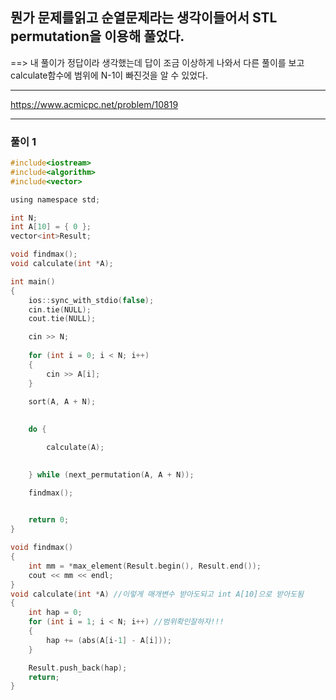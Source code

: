 ## 뭔가 문제를읽고 순열문제라는 생각이들어서 STL permutation을 이용해 풀었다.

==> 내 풀이가 정답이라 생각했는데 답이 조금 이상하게 나와서 다른 풀이를 보고 calculate함수에 범위에 N-1이 빠진것을 알 수 있었다.

----------------------------------------------------------------------------------------------------------------------------------

https://www.acmicpc.net/problem/10819

----------------------------------------------------------------------------------------------------------------------------------

### 풀이 1
```c
#include<iostream>
#include<algorithm>
#include<vector>

using namespace std;

int N;
int A[10] = { 0 };
vector<int>Result;

void findmax();
void calculate(int *A);

int main()
{
	ios::sync_with_stdio(false);
	cin.tie(NULL);
	cout.tie(NULL);

	cin >> N;
	
	for (int i = 0; i < N; i++)
	{
		cin >> A[i];
	}

	sort(A, A + N);
	
	
	do {

		calculate(A);
		

	} while (next_permutation(A, A + N));

	findmax();

	
	return 0;
}

void findmax()
{
	int mm = *max_element(Result.begin(), Result.end());
	cout << mm << endl;
}
void calculate(int *A) //이렇게 매개변수 받아도되고 int A[10]으로 받아도됨
{
	int hap = 0;
	for (int i = 1; i < N; i++) //범위확인잘하자!!!
	{
		hap += (abs(A[i-1] - A[i]));
	}

	Result.push_back(hap);
	return;
}
```
